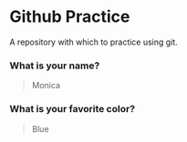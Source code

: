 # Github Practice

A repository with which to practice using git.

### What is your name?

> Monica


### What is your favorite color?

> Blue
